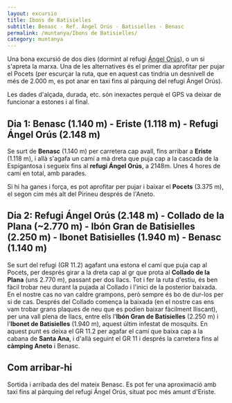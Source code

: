 ```yaml
---
layout: excursio
title: Ibons de Batisielles
subtitle: Benasc - Ref. Ángel Orús - Batisielles - Benasc
permalink: /muntanya/Ibons de Batisielles/
category: muntanya
---
```


Una bona excursió de dos dies (dormint al refugi [Ángel Orús](http://www.refugioangelorus.com/)), o un si s'apreta
la marxa. Una de les alternatives és el primer dia aprofitar per pujar el
Pocets (per escurçar la ruta, que en aquest cas tindria un desnivell de més de
2.000 m, es pot anar en taxi fins al pàrquing del refugi Ángel Orús).

Les dades d'alçada, durada, etc. són inexactes perquè el GPS va deixar de
funcionar a estones i al final.

## Dia 1: Benasc (1.140 m) - Eriste (1.118 m) - Refugi Ángel Orús (2.148 m)

Se surt de **Benasc** (1.140 m) per carretera cap avall, fins arribar a **Eriste**
(1.118 m), i allà s'agafa un camí a mà dreta que puja cap a la cascada de la
Espigantosa i segueix fins al **refugi Ángel Orús**, a 2148m. Unes 4 hores de camí
en total, amb parades.

Si hi ha ganes i força, es pot aprofitar per pujar i baixar el **Pocets** (3.375
m), el segon cim més alt del Pirineu després de l'Aneto.

## Dia 2: Refugi Ángel Orús (2.148 m) - Collado de la Plana (~2.770 m) - Ibón Gran de Batisielles (2.250 m) - Ibonet Batisielles (1.940 m) - Benasc (1.140 m)

Se surt del refugi (GR 11.2) agafant una estona el camí que puja cap al
Pocets, per després girar a la dreta cap al gr que prota al **Collado de la
Plana** (uns 2.770 m), passant per dos llacs. Tot i fer la ruta d'estiu, és ben
fàcil trobar neu durant la pujada al Collado i l'inici de la posterior
baixada. En el nostre cas no van caldre grampons, però sempre és bo de dur-los
per si de cas. Després del Collado comença la baixada (en el nostre cas ens
vam trobar grans plaques de neu que es podien baixar fàcilment lliscant), per
una vall plena de llacs, entre ells l'**Ibón Gran de Batisielles** (2.250 m) i
l'**Ibonet de Batisielles** (1.940 m), aquest últim infestat de mosquits. En
aquest punt es deixa el GR 11.2 per agafar el camí que baixa cap a la cabana
de **Santa Ana**, i d'allà seguint el GR 11 i després la carretera fins al **càmping
Aneto** i Benasc.

## Com arribar-hi

Sortida i arribada des del mateix Benasc. Es pot fer una aproximació amb taxi
fins al pàrquing del refugi Ángel Orús, situat poc més amunt d'Eriste.
